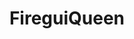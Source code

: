 ---
title: FireguiQueen
github: https://github.com/FireguiQueen
mode: dark
transition: 1s
score: 75.0
archetype:
- Minimalistic
---